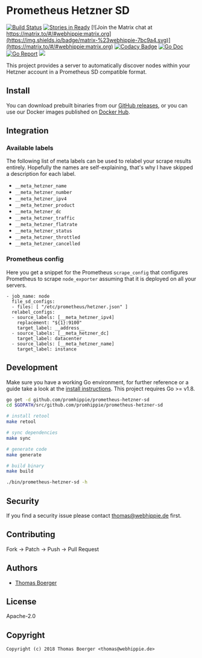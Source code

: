 # Prometheus Hetzner SD

[![Build Status](http://cloud.drone.io/api/badges/promhippie/prometheus-hetzner-sd/status.svg)](http://cloud.drone.io/promhippie/prometheus-hetzner-sd)
[![Stories in Ready](https://badge.waffle.io/promhippie/prometheus-hetzner-sd.svg?label=ready&title=Ready)](http://waffle.io/promhippie/prometheus-hetzner-sd)
[![Join the Matrix chat at https://matrix.to/#/#webhippie:matrix.org](https://img.shields.io/badge/matrix-%23webhippie-7bc9a4.svg)](https://matrix.to/#/#webhippie:matrix.org)
[![Codacy Badge](https://api.codacy.com/project/badge/Grade/87cbb93f28be43a2a871018f106bc286)](https://www.codacy.com/app/promhippie/prometheus-hetzner-sd?utm_source=github.com&amp;utm_medium=referral&amp;utm_content=promhippie/prometheus-hetzner-sd&amp;utm_campaign=Badge_Grade)
[![Go Doc](https://godoc.org/github.com/promhippie/prometheus-hetzner-sd?status.svg)](http://godoc.org/github.com/promhippie/prometheus-hetzner-sd)
[![Go Report](http://goreportcard.com/badge/github.com/promhippie/prometheus-hetzner-sd)](http://goreportcard.com/report/github.com/promhippie/prometheus-hetzner-sd)
[![](https://images.microbadger.com/badges/image/promhippie/prometheus-hetzner-sd.svg)](http://microbadger.com/images/promhippie/prometheus-hetzner-sd "Get your own image badge on microbadger.com")

This project provides a server to automatically discover nodes within your Hetzner account in a Prometheus SD compatible format.


## Install

You can download prebuilt binaries from our [GitHub releases](https://github.com/promhippie/prometheus-hetzner-sd/releases), or you can use our Docker images published on [Docker Hub](https://hub.docker.com/r/promhippie/prometheus-hetzner-sd/tags/).


## Integration

### Available labels

The following list of meta labels can be used to relabel your scrape results entirely. Hopefully the names are self-explaining, that's why I have skipped a description for each label.

* `__meta_hetzner_name`
* `__meta_hetzner_number`
* `__meta_hetzner_ipv4`
* `__meta_hetzner_product`
* `__meta_hetzner_dc`
* `__meta_hetzner_traffic`
* `__meta_hetzner_flatrate`
* `__meta_hetzner_status`
* `__meta_hetzner_throttled`
* `__meta_hetzner_cancelled`

### Prometheus config

Here you get a snippet for the Prometheus `scrape_config` that configures Prometheus to scrape `node_exporter` assuming that it is deployed on all your servers.

```
- job_name: node
  file_sd_configs:
  - files: [ "/etc/prometheus/hetzner.json" ]
  relabel_configs:
  - source_labels: [__meta_hetzner_ipv4]
    replacement: "${1}:9100"
    target_label: __address__
  - source_labels: [__meta_hetzner_dc]
    target_label: datacenter
  - source_labels: [__meta_hetzner_name]
    target_label: instance
```


## Development

Make sure you have a working Go environment, for further reference or a guide take a look at the [install instructions](http://golang.org/doc/install.html). This project requires Go >= v1.8.

```bash
go get -d github.com/promhippie/prometheus-hetzner-sd
cd $GOPATH/src/github.com/promhippie/prometheus-hetzner-sd

# install retool
make retool

# sync dependencies
make sync

# generate code
make generate

# build binary
make build

./bin/prometheus-hetzner-sd -h
```


## Security

If you find a security issue please contact thomas@webhippie.de first.


## Contributing

Fork -> Patch -> Push -> Pull Request


## Authors

* [Thomas Boerger](https://github.com/tboerger)


## License

Apache-2.0


## Copyright

```
Copyright (c) 2018 Thomas Boerger <thomas@webhippie.de>
```
